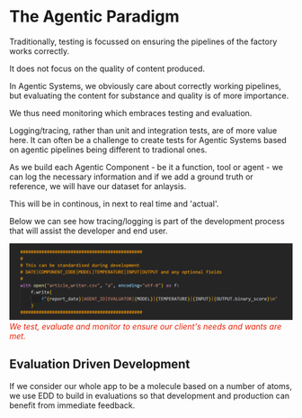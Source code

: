 # The Agentic Paradigm

Traditionally, testing is focussed on ensuring the pipelines of the factory works correctly.

It does not focus on the quality of content produced.

In Agentic Systems, we obviously care about correctly working pipelines, but evaluating the content for substance and quality is of more importance.

We thus need monitoring which embraces testing and evaluation.

Logging/tracing, rather than unit and integration tests, are of more value here. It can often be a challenge to create tests for Agentic Systems based on agentic pipelines being different to tradional ones.

As we build each Agentic Component - be it a function, tool or agent - we can log the necessary information and if we add a ground truth or reference, we will have our dataset for anlaysis.

This will be in continous, in next to real time and 'actual'.

Below we can see how tracing/logging is part of the development process that will assist the developer and end user.

![Log](./images/example_log_print.png)
<span style="color:#E72107;">
*We test, evaluate and monitor to ensure our client's needs and wants are met.*</span>

## Evaluation Driven Development

If we consider our whole app to be a molecule based on a number of atoms, we use EDD to build in evaluations so that development and production can benefit from immediate feedback.